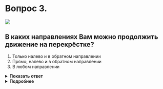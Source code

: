 # Вопрос 3.

![](https://s.drom.ru/i24227/pdd/tickets/2016/1542608469.jpg)

## В каких направлениях Вам можно продолжить движение на перекрёстке?

1. Только налево и в обратном направлении
2. Прямо, налево и в обратном направлении
3. В любом направлении

<details>
<summary><b>Показать ответ</b></summary>
Правильный ответ: 2
</details>
<details>
<summary><b>Подробнее</b></summary>
Знак 5.13.2 «Выезд на дорогу с полосой для маршрутных транспортных средств» запрещает поворот направо. Поэтому Вы можете продолжить движение прямо, налево или развернуться для движения в обратном направлении.
(«Дорожные знаки»)
</details>